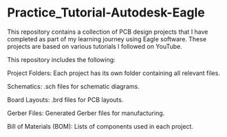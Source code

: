 # Practice_Tutorial-Autodesk-Eagle
This repository contains a collection of PCB design projects that I have completed as part of my learning journey using Eagle software. These projects are based on various tutorials I followed on YouTube.

This repository includes the following:

Project Folders: Each project has its own folder containing all relevant files.

Schematics: .sch files for schematic diagrams.

Board Layouts: .brd files for PCB layouts.

Gerber Files: Generated Gerber files for manufacturing.

Bill of Materials (BOM): Lists of components used in each project.

